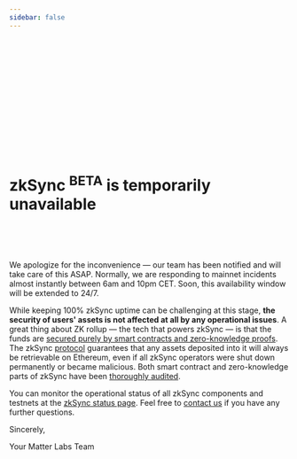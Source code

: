 ```yaml
---
sidebar: false
---
```


<br>
<br>
<br>
<br>
<br>
<br>
<br>
<br>
<br>
<br>
<br>
<br>

# zkSync <sup>BETA</sup> is temporarily unavailable

<br>
<br>
<br>

We apologize for the inconvenience — our team has been notified and will take care of this ASAP. Normally, we are
responding to mainnet incidents almost instantly between 6am and 10pm CET. Soon, this availability window will be
extended to 24/7.

While keeping 100% zkSync uptime can be challenging at this stage, **the security of users' assets is not affected at
all by any operational issues**. A great thing about ZK rollup — the tech that powers zkSync — is that the funds are
[secured purely by smart contracts and zero-knowledge proofs](/userdocs/security.md). The zkSync
[protocol](https://github.com/matter-labs/zksync/blob/master/docs/protocol.md) guarantees that any assets deposited into
it will always be retrievable on Ethereum, even if all zkSync operators were shut down permanently or became malicious.
Both smart contract and zero-knowledge parts of zkSync have been [thoroughly audited](/updates/security-audits.md).

You can monitor the operational status of all zkSync components and testnets at the
[zkSync status page](https://uptime.com/s/zksync). Feel free to [contact us](/contact.md) if you have
any further questions.

Sincerely,

Your Matter Labs Team
